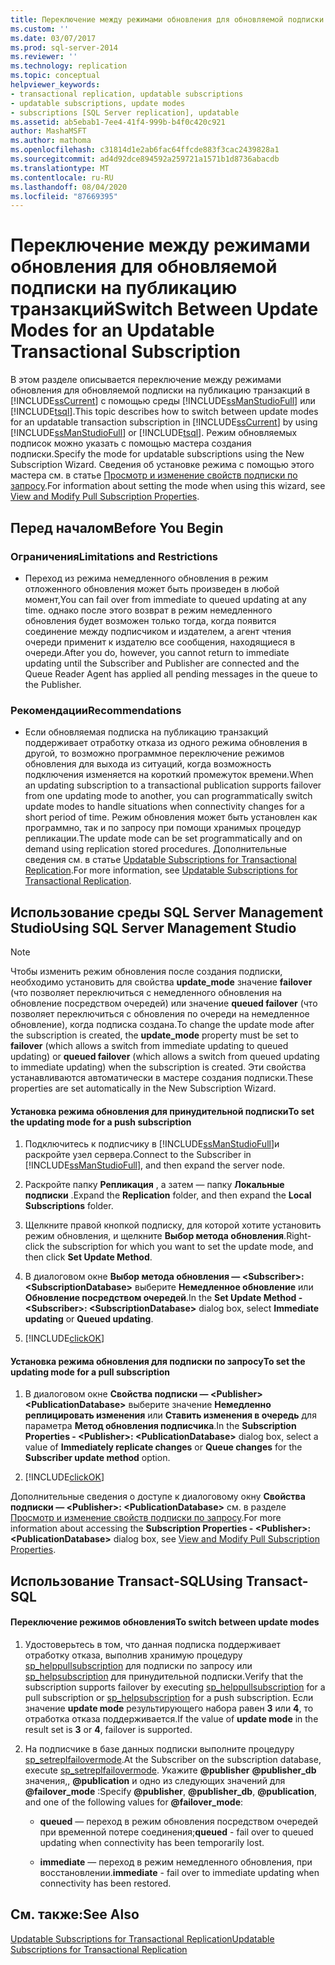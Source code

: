 ```yaml
---
title: Переключение между режимами обновления для обновляемой подписки на публикацию транзакций | Документация Майкрософт
ms.custom: ''
ms.date: 03/07/2017
ms.prod: sql-server-2014
ms.reviewer: ''
ms.technology: replication
ms.topic: conceptual
helpviewer_keywords:
- transactional replication, updatable subscriptions
- updatable subscriptions, update modes
- subscriptions [SQL Server replication], updatable
ms.assetid: ab5ebab1-7ee4-41f4-999b-b4f0c420c921
author: MashaMSFT
ms.author: mathoma
ms.openlocfilehash: c31814d1e2ab6fac64ffcde883f3cac2439828a1
ms.sourcegitcommit: ad4d92dce894592a259721a1571b1d8736abacdb
ms.translationtype: MT
ms.contentlocale: ru-RU
ms.lasthandoff: 08/04/2020
ms.locfileid: "87669395"
---
```

# <a name="switch-between-update-modes-for-an-updatable-transactional-subscription"></a><span data-ttu-id="288e6-102">Переключение между режимами обновления для обновляемой подписки на публикацию транзакций</span><span class="sxs-lookup"><span data-stu-id="288e6-102">Switch Between Update Modes for an Updatable Transactional Subscription</span></span>
  <span data-ttu-id="288e6-103">В этом разделе описывается переключение между режимами обновления для обновляемой подписки на публикацию транзакций в [!INCLUDE[ssCurrent](../../../includes/sscurrent-md.md)] с помощью среды [!INCLUDE[ssManStudioFull](../../../includes/ssmanstudiofull-md.md)] или [!INCLUDE[tsql](../../../includes/tsql-md.md)].</span><span class="sxs-lookup"><span data-stu-id="288e6-103">This topic describes how to switch between update modes for an updatable transaction subscription in [!INCLUDE[ssCurrent](../../../includes/sscurrent-md.md)] by using [!INCLUDE[ssManStudioFull](../../../includes/ssmanstudiofull-md.md)] or [!INCLUDE[tsql](../../../includes/tsql-md.md)].</span></span> <span data-ttu-id="288e6-104">Режим обновляемых подписок можно указать с помощью мастера создания подписки.</span><span class="sxs-lookup"><span data-stu-id="288e6-104">Specify the mode for updatable subscriptions using the New Subscription Wizard.</span></span> <span data-ttu-id="288e6-105">Сведения об установке режима с помощью этого мастера см. в статье [Просмотр и изменение свойств подписки по запросу](../view-and-modify-pull-subscription-properties.md).</span><span class="sxs-lookup"><span data-stu-id="288e6-105">For information about setting the mode when using this wizard, see [View and Modify Pull Subscription Properties](../view-and-modify-pull-subscription-properties.md).</span></span>  
  
  
  
##  <a name="before-you-begin"></a><a name="BeforeYouBegin"></a> <span data-ttu-id="288e6-106">Перед началом</span><span class="sxs-lookup"><span data-stu-id="288e6-106">Before You Begin</span></span>  
  
###  <a name="limitations-and-restrictions"></a><a name="Restrictions"></a> <span data-ttu-id="288e6-107">Ограничения</span><span class="sxs-lookup"><span data-stu-id="288e6-107">Limitations and Restrictions</span></span>  
  
-   <span data-ttu-id="288e6-108">Переход из режима немедленного обновления в режим отложенного обновления может быть произведен в любой момент,</span><span class="sxs-lookup"><span data-stu-id="288e6-108">You can fail over from immediate to queued updating at any time.</span></span> <span data-ttu-id="288e6-109">однако после этого возврат в режим немедленного обновления будет возможен только тогда, когда появится соединение между подписчиком и издателем, а агент чтения очереди применит к издателю все сообщения, находящиеся в очереди.</span><span class="sxs-lookup"><span data-stu-id="288e6-109">After you do, however, you cannot return to immediate updating until the Subscriber and Publisher are connected and the Queue Reader Agent has applied all pending messages in the queue to the Publisher.</span></span>  
  
###  <a name="recommendations"></a><a name="Recommendations"></a> <span data-ttu-id="288e6-110">Рекомендации</span><span class="sxs-lookup"><span data-stu-id="288e6-110">Recommendations</span></span>  
  
-   <span data-ttu-id="288e6-111">Если обновляемая подписка на публикацию транзакций поддерживает отработку отказа из одного режима обновления в другой, то возможно программное переключение режимов обновления для выхода из ситуаций, когда возможность подключения изменяется на короткий промежуток времени.</span><span class="sxs-lookup"><span data-stu-id="288e6-111">When an updating subscription to a transactional publication supports failover from one updating mode to another, you can programmatically switch update modes to handle situations when connectivity changes for a short period of time.</span></span> <span data-ttu-id="288e6-112">Режим обновления может быть установлен как программно, так и по запросу при помощи хранимых процедур репликации.</span><span class="sxs-lookup"><span data-stu-id="288e6-112">The update mode can be set programmatically and on demand using replication stored procedures.</span></span> <span data-ttu-id="288e6-113">Дополнительные сведения см. в статье [Updatable Subscriptions for Transactional Replication](../transactional/updatable-subscriptions-for-transactional-replication.md).</span><span class="sxs-lookup"><span data-stu-id="288e6-113">For more information, see [Updatable Subscriptions for Transactional Replication](../transactional/updatable-subscriptions-for-transactional-replication.md).</span></span>  
  
##  <a name="using-sql-server-management-studio"></a><a name="SSMSProcedure"></a> <span data-ttu-id="288e6-114">Использование среды SQL Server Management Studio</span><span class="sxs-lookup"><span data-stu-id="288e6-114">Using SQL Server Management Studio</span></span>  
  
> [!NOTE]  
>  <span data-ttu-id="288e6-115">Чтобы изменить режим обновления после создания подписки, необходимо установить для свойства **update_mode** значение **failover** (что позволяет переключиться с немедленного обновления на обновление посредством очередей) или значение **queued failover** (что позволяет переключиться с обновления по очереди на немедленное обновление), когда подписка создана.</span><span class="sxs-lookup"><span data-stu-id="288e6-115">To change the update mode after the subscription is created, the **update_mode** property must be set to **failover** (which allows a switch from immediate updating to queued updating) or **queued failover** (which allows a switch from queued updating to immediate updating) when the subscription is created.</span></span> <span data-ttu-id="288e6-116">Эти свойства устанавливаются автоматически в мастере создания подписки.</span><span class="sxs-lookup"><span data-stu-id="288e6-116">These properties are set automatically in the New Subscription Wizard.</span></span>  
  
#### <a name="to-set-the-updating-mode-for-a-push-subscription"></a><span data-ttu-id="288e6-117">Установка режима обновления для принудительной подписки</span><span class="sxs-lookup"><span data-stu-id="288e6-117">To set the updating mode for a push subscription</span></span>  
  
1.  <span data-ttu-id="288e6-118">Подключитесь к подписчику в [!INCLUDE[ssManStudioFull](../../../includes/ssmanstudiofull-md.md)]и раскройте узел сервера.</span><span class="sxs-lookup"><span data-stu-id="288e6-118">Connect to the Subscriber in [!INCLUDE[ssManStudioFull](../../../includes/ssmanstudiofull-md.md)], and then expand the server node.</span></span>  
  
2.  <span data-ttu-id="288e6-119">Раскройте папку **Репликация** , а затем — папку **Локальные подписки** .</span><span class="sxs-lookup"><span data-stu-id="288e6-119">Expand the **Replication** folder, and then expand the **Local Subscriptions** folder.</span></span>  
  
3.  <span data-ttu-id="288e6-120">Щелкните правой кнопкой подписку, для которой хотите установить режим обновления, и щелкните **Выбор метода обновления**.</span><span class="sxs-lookup"><span data-stu-id="288e6-120">Right-click the subscription for which you want to set the update mode, and then click **Set Update Method**.</span></span>  
  
4.  <span data-ttu-id="288e6-121">В диалоговом окне **Выбор метода обновления — \<Subscriber>: \<SubscriptionDatabase>** выберите **Немедленное обновление** или **Обновление посредством очередей**.</span><span class="sxs-lookup"><span data-stu-id="288e6-121">In the **Set Update Method - \<Subscriber>: \<SubscriptionDatabase>** dialog box, select **Immediate updating** or **Queued updating**.</span></span>  
  
5.  [!INCLUDE[clickOK](../../../includes/clickok-md.md)]  
  
#### <a name="to-set-the-updating-mode-for-a-pull-subscription"></a><span data-ttu-id="288e6-122">Установка режима обновления для подписки по запросу</span><span class="sxs-lookup"><span data-stu-id="288e6-122">To set the updating mode for a pull subscription</span></span>  
  
1.  <span data-ttu-id="288e6-123">В диалоговом окне **Свойства подписки — \<Publisher>\<PublicationDatabase>** выберите значение **Немедленно реплицировать изменения** или **Ставить изменения в очередь** для параметра **Метод обновления подписчика**.</span><span class="sxs-lookup"><span data-stu-id="288e6-123">In the **Subscription Properties - \<Publisher>: \<PublicationDatabase>** dialog box, select a value of **Immediately replicate changes** or **Queue changes** for the **Subscriber update method** option.</span></span>  
  
2.  [!INCLUDE[clickOK](../../../includes/clickok-md.md)]  
  
 <span data-ttu-id="288e6-124">Дополнительные сведения о доступе к диалоговому окну **Свойства подписки — \<Publisher>: \<PublicationDatabase>** см. в разделе [Просмотр и изменение свойств подписки по запросу](../view-and-modify-pull-subscription-properties.md).</span><span class="sxs-lookup"><span data-stu-id="288e6-124">For more information about accessing the **Subscription Properties - \<Publisher>: \<PublicationDatabase>** dialog box, see [View and Modify Pull Subscription Properties](../view-and-modify-pull-subscription-properties.md).</span></span>  
  
##  <a name="using-transact-sql"></a><a name="TsqlProcedure"></a> <span data-ttu-id="288e6-125">Использование Transact-SQL</span><span class="sxs-lookup"><span data-stu-id="288e6-125">Using Transact-SQL</span></span>  
  
#### <a name="to-switch-between-update-modes"></a><span data-ttu-id="288e6-126">Переключение режимов обновления</span><span class="sxs-lookup"><span data-stu-id="288e6-126">To switch between update modes</span></span>  
  
1.  <span data-ttu-id="288e6-127">Удостоверьтесь в том, что данная подписка поддерживает отработку отказа, выполнив хранимую процедуру [sp_helppullsubscription](/sql/relational-databases/system-stored-procedures/sp-helppullsubscription-transact-sql) для подписки по запросу или [sp_helpsubscription](/sql/relational-databases/system-stored-procedures/sp-helpsubscription-transact-sql) для принудительной подписки.</span><span class="sxs-lookup"><span data-stu-id="288e6-127">Verify that the subscription supports failover by executing [sp_helppullsubscription](/sql/relational-databases/system-stored-procedures/sp-helppullsubscription-transact-sql) for a pull subscription or [sp_helpsubscription](/sql/relational-databases/system-stored-procedures/sp-helpsubscription-transact-sql) for a push subscription.</span></span> <span data-ttu-id="288e6-128">Если значение **update mode** результирующего набора равен **3** или **4**, то отработка отказа поддерживается.</span><span class="sxs-lookup"><span data-stu-id="288e6-128">If the value of **update mode** in the result set is **3** or **4**, failover is supported.</span></span>  
  
2.  <span data-ttu-id="288e6-129">На подписчике в базе данных подписки выполните процедуру [sp_setreplfailovermode](/sql/relational-databases/system-stored-procedures/sp-setreplfailovermode-transact-sql).</span><span class="sxs-lookup"><span data-stu-id="288e6-129">At the Subscriber on the subscription database, execute [sp_setreplfailovermode](/sql/relational-databases/system-stored-procedures/sp-setreplfailovermode-transact-sql).</span></span> <span data-ttu-id="288e6-130">Укажите **@publisher** **@publisher_db** значения,, **@publication** и одно из следующих значений для **@failover_mode** :</span><span class="sxs-lookup"><span data-stu-id="288e6-130">Specify **@publisher**, **@publisher_db**, **@publication**, and one of the following values for **@failover_mode**:</span></span>  
  
    -   <span data-ttu-id="288e6-131">**queued** — переход в режим обновления посредством очередей при временной потере соединения;</span><span class="sxs-lookup"><span data-stu-id="288e6-131">**queued** - fail over to queued updating when connectivity has been temporarily lost.</span></span>  
  
    -   <span data-ttu-id="288e6-132">**immediate** — переход в режим немедленного обновления, при восстановлении.</span><span class="sxs-lookup"><span data-stu-id="288e6-132">**immediate** - fail over to immediate updating when connectivity has been restored.</span></span>  
  
## <a name="see-also"></a><span data-ttu-id="288e6-133">См. также:</span><span class="sxs-lookup"><span data-stu-id="288e6-133">See Also</span></span>  
 [<span data-ttu-id="288e6-134">Updatable Subscriptions for Transactional Replication</span><span class="sxs-lookup"><span data-stu-id="288e6-134">Updatable Subscriptions for Transactional Replication</span></span>](../transactional/updatable-subscriptions-for-transactional-replication.md)  
  
  
